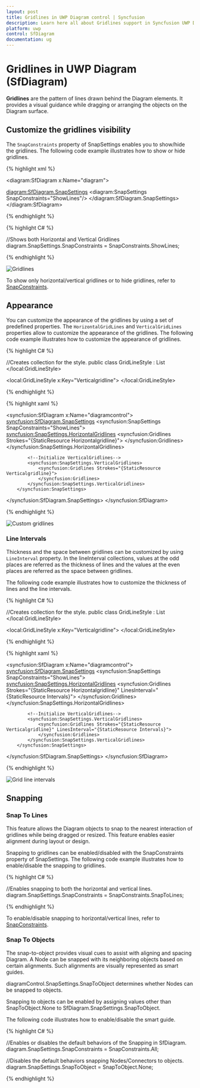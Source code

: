 ```yaml
---
layout: post
title: Gridlines in UWP Diagram control | Syncfusion
description: Learn here all about Gridlines support in Syncfusion UWP Diagram (SfDiagram) control and more.
platform: uwp
control: SfDiagram
documentation: ug
---
```


# Gridlines in UWP Diagram (SfDiagram)

**Gridlines** are the pattern of lines drawn behind the Diagram elements. It provides a visual guidance while dragging or arranging the objects on the Diagram surface.

## Customize the gridlines visibility

The `SnapConstraints` property of SnapSettings enables you to show/hide the gridlines. The following code example illustrates how to show or hide gridlines.

{% highlight xml %}

<!--Initialize SfDiagram-->
<diagram:SfDiagram x:Name="diagram"> 
  <!--Initialize SnapSettings-->		
  <diagram:SfDiagram.SnapSettings>
    <diagram:SnapSettings SnapConstraints="ShowLines"/>
  </diagram:SfDiagram.SnapSettings>
</diagram:SfDiagram>

{% endhighlight %}

{% highlight C# %}

//Shows both Horizontal and Vertical Gridlines
diagram.SnapSettings.SnapConstraints = SnapConstraints.ShowLines;

{% endhighlight %}

![Gridlines](Gridlines_images/Gridlines_img1.jpeg)

To show only horizontal/vertical gridlines or to hide gridlines, refer to [SnapConstraints](/uwp/diagram/constraints#snap-constraints "SnapConstraints").

## Appearance

You can customize the appearance of the gridlines by using a set of predefined properties. The `HorizontalGridLines` and `VerticalGridLines` properties allow to customize the appearance of the gridlines. The following code example illustrates how to customize the appearance of gridlines.

{% highlight C# %}

//Creates collection for the style.
public class GridLineStyle : List<Style>
{

}
	
{% endhighlight %}

{% highlight xaml %}

<!--Style for HorizontalGridlines-->
<local:GridLineStyle x:Key="Horizontalgridline">
	<Style TargetType="Path">
    	<Setter Property="Stroke" Value="Blue" ></Setter>
        <Setter Property="StrokeDashArray" Value="2"></Setter>
	</Style>
</local:GridLineStyle>

<!--Style for VerticalGridlines-->
<local:GridLineStyle x:Key="Verticalgridline">
	<Style TargetType="Path">
		<Setter Property="Stroke" Value="Blue" ></Setter>
    	<Setter Property="StrokeDashArray" Value="2"></Setter>
	</Style>
</local:GridLineStyle>

{% endhighlight %}

{% highlight xaml %}

<!--Initialize SfDiagram-->
<syncfusion:SfDiagram x:Name="diagramcontrol">
	<syncfusion:SfDiagram.SnapSettings>
    	<syncfusion:SnapSettings SnapConstraints="ShowLines">
        	<!--Initialize HorizontalGridlines-->
              	<syncfusion:SnapSettings.HorizontalGridlines>
                	<syncfusion:Gridlines Strokes="{StaticResource Horizontalgridline}">
                	</syncfusion:Gridlines>
				</syncfusion:SnapSettings.HorizontalGridlines>
                 
			<!--Initialize VerticalGridlines-->
            <syncfusion:SnapSettings.VerticalGridlines>
            	<syncfusion:Gridlines Strokes="{StaticResource Verticalgridline}">
                </syncfusion:Gridlines>
            </syncfusion:SnapSettings.VerticalGridlines>
		</syncfusion:SnapSettings>
   </syncfusion:SfDiagram.SnapSettings>
</syncfusion:SfDiagram>

{% endhighlight %}

![Custom gridlines](Gridlines_images/Gridlines_img2.jpeg)

### Line Intervals

Thickness and the space between gridlines can be customized by using `LineInterval` property. In the lineInterval collections, values at the odd places are referred as the thickness of lines and the values at the even places are referred as the space between gridlines.

The following code example illustrates how to customize the thickness of lines and the line intervals.

{% highlight C# %}

//Creates collection for the style.
public class GridLineStyle : List<Style>
{

}

//Creates collection for the double values.
public class Intervals : List<double>
{

}
	
{% endhighlight %}

{% highlight xaml %}

<!--Initializes the double collection-->
<local:Intervals x:Key="Intervals">
	<sys:Double>1.25</sys:Double>
    <sys:Double>14</sys:Double>
    <sys:Double>0.25</sys:Double>
    <sys:Double>15</sys:Double>
    <sys:Double>0.25</sys:Double>
    <sys:Double>15</sys:Double>
    <sys:Double>0.25</sys:Double>
    <sys:Double>15</sys:Double>
    <sys:Double>0.25</sys:Double>
    <sys:Double>15</sys:Double>
 </local:Intervals>

<!--Style for HorizontalGridlines-->
<local:GridLineStyle x:Key="Horizontalgridline">
	<Style TargetType="Path">
    	<Setter Property="Stroke" Value="Blue" ></Setter>
        <Setter Property="StrokeDashArray" Value="2"></Setter>
	</Style>
</local:GridLineStyle>

<!--Style for VerticalGridlines-->
<local:GridLineStyle x:Key="Verticalgridline">
	<Style TargetType="Path">
		<Setter Property="Stroke" Value="Blue" ></Setter>
    	<Setter Property="StrokeDashArray" Value="2"></Setter>
	</Style>
</local:GridLineStyle>

{% endhighlight %}

{% highlight xaml %}

<!--Initialize SfDiagram-->
<syncfusion:SfDiagram x:Name="diagramcontrol">
	<syncfusion:SfDiagram.SnapSettings>
    	<syncfusion:SnapSettings SnapConstraints="ShowLines">
        	<!--Initialize HorizontalGridlines-->
              	<syncfusion:SnapSettings.HorizontalGridlines>
                	<syncfusion:Gridlines Strokes="{StaticResource Horizontalgridline}" LinesInterval="{StaticResource Intervals}">
                	</syncfusion:Gridlines>
				</syncfusion:SnapSettings.HorizontalGridlines>
                 
			<!--Initialize VerticalGridlines-->
            <syncfusion:SnapSettings.VerticalGridlines>
            	<syncfusion:Gridlines Strokes="{StaticResource Verticalgridline}" LinesInterval="{StaticResource Intervals}">
                </syncfusion:Gridlines>
            </syncfusion:SnapSettings.VerticalGridlines>
		</syncfusion:SnapSettings>
   </syncfusion:SfDiagram.SnapSettings>
</syncfusion:SfDiagram>

{% endhighlight %}

![Grid line intervals](Gridlines_images/Gridlines_img3.jpeg)

## Snapping

### Snap To Lines

This feature allows the Diagram objects to snap to the nearest interaction of gridlines while being dragged or resized. This feature enables easier alignment during layout or design.

Snapping to gridlines can be enabled/disabled with the SnapConstraints property of SnapSettings. The following code example illustrates how to enable/disable the snapping to gridlines.

{% highlight C# %}

//Enables snapping to both the horizontal and vertical lines.
diagram.SnapSettings.SnapConstraints = SnapConstraints.SnapToLines;

{% endhighlight %}

To enable/disable snapping to horizontal/vertical lines, refer to [SnapConstraints](/uwp/diagram/constraints#snap-constraints "SnapConstraints").

### Snap To Objects

The snap-to-object provides visual cues to assist with aligning and spacing Diagram. A Node can be snapped with its neighboring objects based on certain alignments. Such alignments are visually represented as smart guides.

diagramControl.SnapSettings.SnapToObject determines whether Nodes can be snapped to objects.

Snapping to objects can be enabled by assigning values other than SnapToObject.None to SfDiagram.SnapSettings.SnapToObject.

The following code illustrates how to enable/disable the smart guide.

{% highlight C# %}

//Enables or disables the default behaviors of the Snapping in SfDiagram.
diagram.SnapSettings.SnapConstraints = SnapConstraints.All;

//Disables the default behaviors snapping Nodes/Connectors to objects.
diagram.SnapSettings.SnapToObject = SnapToObject.None;

{% endhighlight %}
